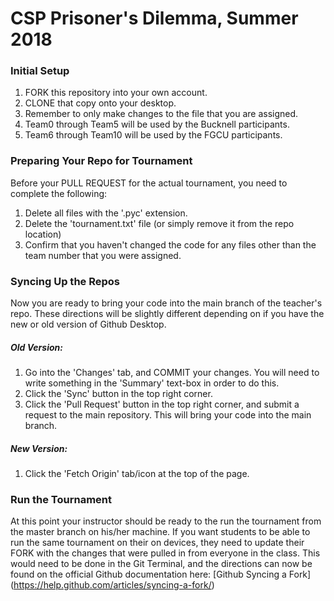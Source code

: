 # CSP Prisoner's Dilemma, Summer 2018
### Initial Setup
1. FORK this repository into your own account.
2. CLONE that copy onto your desktop.
3. Remember to only make changes to the file that you are assigned.
4. Team0 through Team5 will be used by the Bucknell participants. 
5. Team6 through Team10 will be used by the FGCU participants.
### Preparing Your Repo for Tournament
Before your PULL REQUEST for the actual tournament, you need to complete the following:
1. Delete all files with the '.pyc' extension. 
2. Delete the 'tournament.txt' file (or simply remove it from the repo location)
3. Confirm that you haven't changed the code for any files other than the team number that you were assigned. 
### Syncing Up the Repos
Now you are ready to bring your code into the main branch of the teacher's repo. These directions will be slightly different depending on if you have the new or old version of Github Desktop. 
##### Old Version:
1. Go into the 'Changes' tab, and COMMIT your changes. You will need to write something in the 'Summary' text-box in order to do this.
2. Click the 'Sync' button in the top right corner.
3. Click the 'Pull Request' button in the top right corner, and submit a request to the main repository. This will bring your code into the main branch.
##### New Version:
1. Click the 'Fetch Origin' tab/icon at the top of the page.

### Run the Tournament
At this point your instructor should be ready to the run the tournament from the master branch on his/her machine. If you want students to be able to run the same tournament on their on devices, they need to update their FORK with the changes that were pulled in from everyone in the class. This would need to be done in the Git Terminal, and the directions can now be found on the official Github documentation here: [Github Syncing a Fork] (https://help.github.com/articles/syncing-a-fork/)
